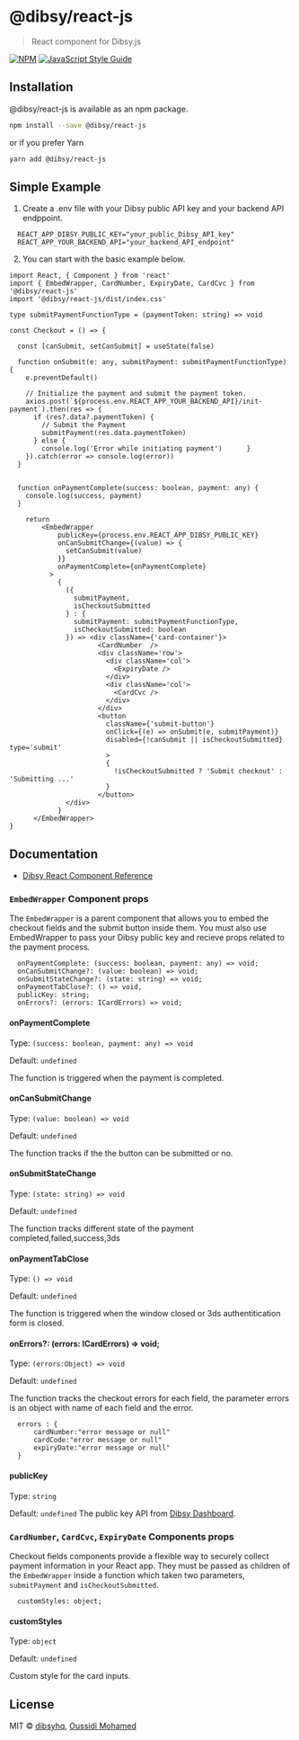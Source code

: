 # @dibsy/react-js

> React component for Dibsy.js

[![NPM](https://img.shields.io/npm/v/@dibsy/react-js.svg)](https://www.npmjs.com/package/@dibsy/react-js) [![JavaScript Style Guide](https://img.shields.io/badge/code_style-standard-brightgreen.svg)](https://standardjs.com)

## Installation

@dibsy/react-js is available as an npm package.

```bash
npm install --save @dibsy/react-js
```

or if you prefer Yarn

```bash
yarn add @dibsy/react-js
```


## Simple Example

1. Create a .env file with your Dibsy public API key and your backend API endppoint.

```tsx
  REACT_APP_DIBSY_PUBLIC_KEY="your_public_Dibsy_API_key"
  REACT_APP_YOUR_BACKEND_API="your_backend_API_endpoint"
```

2. You can start with the basic example below.

```tsx
import React, { Component } from 'react'
import { EmbedWrapper, CardNumber, ExpiryDate, CardCvc } from '@dibsy/react-js'
import '@dibsy/react-js/dist/index.css'

type submitPaymentFunctionType = (paymentToken: string) => void

const Checkout = () => {

  const [canSubmit, setCanSubmit] = useState(false)

  function onSubmit(e: any, submitPayment: submitPaymentFunctionType) {
    e.preventDefault()

    // Initialize the payment and submit the payment token.
    axios.post(`${process.env.REACT_APP_YOUR_BACKEND_API}/init-payment`).then(res => {
      if (res?.data?.paymentToken) {
        // Submit the Payment
        submitPayment(res.data.paymentToken)
      } else {
        console.log('Error while initiating payment')      }
    }).catch(error => console.log(error))
  }


  function onPaymentComplete(success: boolean, payment: any) {
    console.log(success, payment)
  }

    return 
        <EmbedWrapper
            publicKey={process.env.REACT_APP_DIBSY_PUBLIC_KEY}
            onCanSubmitChange={(value) => {
              setCanSubmit(value)
            }}
            onPaymentComplete={onPaymentComplete}
          >
            {
              ({
                submitPayment,
                isCheckoutSubmitted
              } : {
                submitPayment: submitPaymentFunctionType,
                isCheckoutSubmitted: boolean
              }) => <div className={'card-container'}>
                      <CardNumber  />
                      <div className='row'>
                        <div className='col'>
                          <ExpiryDate />
                        </div>
                        <div className='col'>
                          <CardCvc />
                        </div>
                      </div>
                      <button 
                        className={'submit-button'} 
                        onClick={(e) => onSubmit(e, submitPayment)}
                        disabled={!canSubmit || isCheckoutSubmitted} type='submit' 
                        >
                        {
                          !isCheckoutSubmitted ? 'Submit checkout' : 'Submitting ...'
                        }
                      </button>
              </div>
            }
      </EmbedWrapper>
}
```

## Documentation



- [Dibsy React Component Reference](https://docs.dibsy.one/dibsy-components/react)


### `EmbedWrapper` Component props
The `EmbedWrapper` is a parent component that allows you to embed the checkout fields and the submit button inside them. You must also use EmbedWrapper to pass your Dibsy public key and recieve props related to the payment process.
```
  onPaymentComplete: (success: boolean, payment: any) => void;
  onCanSubmitChange?: (value: boolean) => void;
  onSubmitStateChange?: (state: string) => void;
  onPaymentTabClose?: () => void,
  publicKey: string;
  onErrors?: (errors: ICardErrors) => void;
```

#### onPaymentComplete

Type: `(success: boolean, payment: any) => void`

Default: `undefined`

The function is triggered when the payment is completed.


#### onCanSubmitChange

Type: `(value: boolean) => void`

Default: `undefined`

The function tracks if the the button can be submitted or no.

#### onSubmitStateChange

Type: `(state: string) => void`

Default: `undefined`

The function tracks different state of the payment completed,failed,success,3ds



#### onPaymentTabClose

Type: `() => void`

Default: `undefined`

The function is triggered when the window closed or 3ds authentitication form is closed.


####   onErrors?: (errors: ICardErrors) => void;


Type: `(errors:Object) => void`

Default: `undefined`

The function tracks the checkout errors for each field, the parameter errors is an object with name of each field and the error.
```
  errors : {
      cardNumber:"error message or null"
      cardCode:"error message or null"
      expiryDate:"error message or null"
  }
```


#### publicKey

Type: `string`

Default: `undefined`
	The public key API from [Dibsy Dashboard](https://dashboard.dibsy.one).



### `CardNumber`, `CardCvc`, `ExpiryDate` Components props
Checkout fields components provide a flexible way to securely collect payment information in your React app. They must be passed as children of the `EmbedWrapper` inside a function which taken two parameters, `submitPayment` and `isCheckoutSubmitted`.


```
  customStyles: object;
```

#### customStyles

Type: `object`

Default: `undefined`

Custom style for the card inputs.


## License

MIT © [dibsyhq](https://github.com/dibsyhq), [Oussidi Mohamed](https://github.com/Oussidi1998)
 